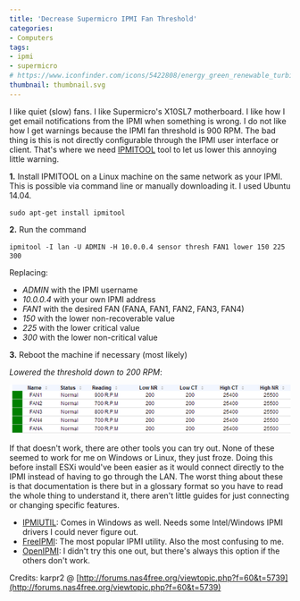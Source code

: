 ```yaml
---
title: 'Decrease Supermicro IPMI Fan Threshold'
categories:
- Computers
tags:
- ipmi
- supermicro
# https://www.iconfinder.com/icons/5422808/energy_green_renewable_turbine_wind_icon
thumbnail: thumbnail.svg
---
```


I like quiet (slow) fans. I like Supermicro's X10SL7 motherboard. I like how I get email notifications from the IPMI when something is wrong. I do not like how I get warnings because the IPMI fan threshold is 900 RPM. The bad thing is this is not directly configurable through the IPMI user interface or client. That's where we need [IPMITOOL](http://sourceforge.net/projects/ipmitool/files/) tool to let us lower this annoying little warning.

<!-- more -->

**1.** Install IPMITOOL on a Linux machine on the same network as your IPMI. This is possible via command line or manually downloading it. I used Ubuntu 14.04.

```shell-session
sudo apt-get install ipmitool
```

**2.** Run the command

```shell-session
ipmitool -I lan -U ADMIN -H 10.0.0.4 sensor thresh FAN1 lower 150 225 300
```

Replacing:

* _ADMIN_ with the IPMI username
* _10.0.0.4_ with your own IPMI address
* _FAN1_ with the desired FAN (FANA, FAN1, FAN2, FAN3, FAN4)
* _150_ with the lower non-recoverable value
* _225_ with the lower critical value
* _300_ with the lower non-critical value

**3.** Reboot the machine if necessary (most likely)

_Lowered the threshold down to 200 RPM_:

![ipmi-new-threshold](capture1.png)

If that doesn't work, there are other tools you can try out. None of these seemed to work for me on Windows or Linux, they just froze. Doing this before install ESXi would've been easier as it would connect directly to the IPMI instead of having to go through the LAN. The worst thing about these is that documentation is there but in a glossary format so you have to read the whole thing to understand it, there aren't little guides for just connecting or changing specific features.

* [IPMIUTIL](http://ipmiutil.sourceforge.net/): Comes in Windows as well. Needs some Intel/Windows IPMI drivers I could never figure out.
* [FreeIPMI](http://www.gnu.org/software/freeipmi/): The most popular IPMI utility. Also the most confusing to me.
* [OpenIPMI](http://openipmi.sourceforge.net/): I didn't try this one out, but there's always this option if the others don't work.

Credits: karpr2 @ [http://forums.nas4free.org/viewtopic.php?f=60&t=5739](http://forums.nas4free.org/viewtopic.php?f=60&t=5739)
